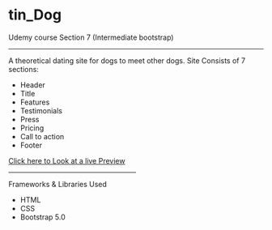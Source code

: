 # tin_Dog
Udemy course Section 7 (Intermediate bootstrap)
<hr>
A theoretical dating site for dogs to meet other dogs. 
Site Consists of 7 sections:
<ul>
  <li>Header</li>
  <li>Title</li>
  <li>Features</li>
  <li>Testimonials</li>
  <li>Press</li>
  <li>Pricing</li>
  <li>Call to action</li>
  <li>Footer</li>
</ul>
<a href="http://"> Click here to Look at a live Preview</a>

<hr style="width:50%;text-align:center;>

<hr style="width:50%;text-align:center;>
Frameworks & Libraries Used
<ul>
    <li>HTML</li>
    <li>CSS</li>
    <li>Bootstrap 5.0</li>
</ul>
